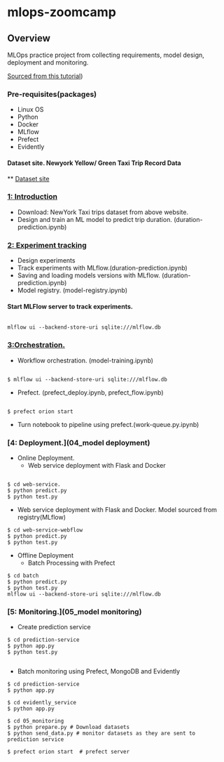 # mlops-zoomcamp

## Overview

MLOps  practice project  from collecting requirements, model design, deployment and monitoring.

 [Sourced from this tutorial](https://github.com/DataTalksClub/mlops-zoomcamp))


### Pre-requisites(packages)

* Linux OS
* Python
* Docker
* MLflow
* Prefect
* Evidently

#### Dataset site.  Newyork Yellow/ Green Taxi Trip Record Data

** [Dataset site](https://www.nyc.gov/site/tlc/about/tlc-trip-record-data.page)




### [1: Introduction](01_intro)

* Download: NewYork Taxi trips dataset from above website.
* Design and train an ML model to predict trip duration. (duration-prediction.ipynb)



### [2: Experiment tracking ](02_experiement_tracking)

* Design experiments
* Track experiments with MLflow.(duration-prediction.ipynb)
* Saving and loading models versions with MLflow. (duration-prediction.ipynb)
* Model registry. (model-registry.ipynb)

#### Start MLFlow server to track experiments.

````

mlflow ui --backend-store-uri sqlite:///mlflow.db

````

### [3:Orchestration.](03_orchestration)

* Workflow orchestration. (model-training.ipynb)
````

$ mlflow ui --backend-store-uri sqlite:///mlflow.db

````
* Prefect. (prefect_deploy.ipynb, prefect_flow.ipynb)
````

$ prefect orion start

````
* Turn notebook to pipeline using prefect.(work-queue.py.ipynb)

### [4: Deployment.](04_model deployment)
* Online Deployment.
  - Web service deployment with Flask and Docker
````

$ cd web-service. 
$ python predict.py
$ python test.py

````
    
  - Web service deployment with Flask and Docker. Model sourced from registry(MLflow)
````
$ cd web-service-webflow 
$ python predict.py
$ python test.py

````
* Offline Deployment
  - Batch Processing with Prefect
````
$ cd batch 
$ python predict.py
$ python test.py
mlflow ui --backend-store-uri sqlite:///mlflow.db

````
  
### [5: Monitoring.](05_model monitoring)
* Create prediction service
````
$ cd prediction-service 
$ python app.py
$ python test.py


````
* Batch monitoring using Prefect, MongoDB and Evidently
````
$ cd prediction-service 
$ python app.py
 
$ cd evidently_service
$ python app.py

$ cd 05_monitoring
$ python prepare.py # Download datasets
$ python send_data.py # monitor datasets as they are sent to prediction service

$ prefect orion start  # prefect server

````



